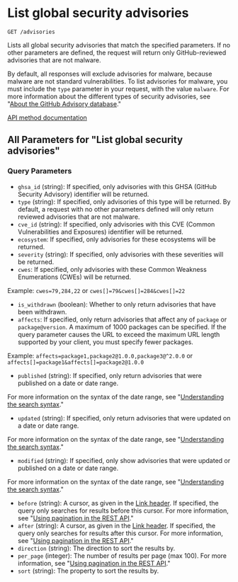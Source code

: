 # List global security advisories

`GET /advisories`

Lists all global security advisories that match the specified parameters. If no other parameters are defined, the request will return only GitHub-reviewed advisories that are not malware.

By default, all responses will exclude advisories for malware, because malware are not standard vulnerabilities. To list advisories for malware, you must include the `type` parameter in your request, with the value `malware`. For more information about the different types of security advisories, see "[About the GitHub Advisory database](https://docs.github.com/code-security/security-advisories/global-security-advisories/about-the-github-advisory-database#about-types-of-security-advisories)."

[API method documentation](https://docs.github.com/rest/security-advisories/global-advisories#list-global-security-advisories)

## All Parameters for "List global security advisories"

### Query Parameters

- `ghsa_id` (string): If specified, only advisories with this GHSA (GitHub Security Advisory) identifier will be returned.
- `type` (string): If specified, only advisories of this type will be returned. By default, a request with no other parameters defined will only return reviewed advisories that are not malware.
- `cve_id` (string): If specified, only advisories with this CVE (Common Vulnerabilities and Exposures) identifier will be returned.
- `ecosystem`: If specified, only advisories for these ecosystems will be returned.
- `severity` (string): If specified, only advisories with these severities will be returned.
- `cwes`: If specified, only advisories with these Common Weakness Enumerations (CWEs) will be returned.

Example: `cwes=79,284,22` or `cwes[]=79&cwes[]=284&cwes[]=22`
- `is_withdrawn` (boolean): Whether to only return advisories that have been withdrawn.
- `affects`: If specified, only return advisories that affect any of `package` or `package@version`. A maximum of 1000 packages can be specified.
If the query parameter causes the URL to exceed the maximum URL length supported by your client, you must specify fewer packages.

Example: `affects=package1,package2@1.0.0,package3@^2.0.0` or `affects[]=package1&affects[]=package2@1.0.0`
- `published` (string): If specified, only return advisories that were published on a date or date range.

For more information on the syntax of the date range, see "[Understanding the search syntax](https://docs.github.com/search-github/getting-started-with-searching-on-github/understanding-the-search-syntax#query-for-dates)."
- `updated` (string): If specified, only return advisories that were updated on a date or date range.

For more information on the syntax of the date range, see "[Understanding the search syntax](https://docs.github.com/search-github/getting-started-with-searching-on-github/understanding-the-search-syntax#query-for-dates)."
- `modified` (string): If specified, only show advisories that were updated or published on a date or date range.

For more information on the syntax of the date range, see "[Understanding the search syntax](https://docs.github.com/search-github/getting-started-with-searching-on-github/understanding-the-search-syntax#query-for-dates)."
- `before` (string): A cursor, as given in the [Link header](https://docs.github.com/rest/guides/using-pagination-in-the-rest-api#using-link-headers). If specified, the query only searches for results before this cursor. For more information, see "[Using pagination in the REST API](https://docs.github.com/rest/using-the-rest-api/using-pagination-in-the-rest-api)."
- `after` (string): A cursor, as given in the [Link header](https://docs.github.com/rest/guides/using-pagination-in-the-rest-api#using-link-headers). If specified, the query only searches for results after this cursor. For more information, see "[Using pagination in the REST API](https://docs.github.com/rest/using-the-rest-api/using-pagination-in-the-rest-api)."
- `direction` (string): The direction to sort the results by.
- `per_page` (integer): The number of results per page (max 100). For more information, see "[Using pagination in the REST API](https://docs.github.com/rest/using-the-rest-api/using-pagination-in-the-rest-api)."
- `sort` (string): The property to sort the results by.